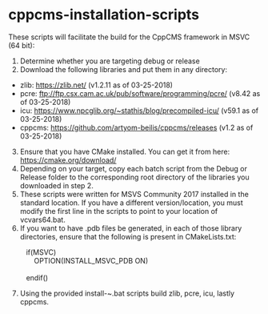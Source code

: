 # cppcms-installation-scripts

These scripts will facilitate the build for the CppCMS framework in MSVC (64 bit):

1. Determine whether you are targeting debug or release
2. Download the following libraries and put them in any directory:
- zlib: https://zlib.net/ (v1.2.11 as of 03-25-2018)
- pcre: ftp://ftp.csx.cam.ac.uk/pub/software/programming/pcre/ (v8.42 as of 03-25-2018)
- icu: https://www.npcglib.org/~stathis/blog/precompiled-icu/ (v59.1 as of 03-25-2018)
- cppcms: https://github.com/artyom-beilis/cppcms/releases (v1.2 as of 03-25-2018)
3. Ensure that you have CMake installed. You can get it from here: https://cmake.org/download/
4. Depending on your target, copy each batch script from the Debug or Release folder to the 
corresponding root directory of the libraries you downloaded in step 2.	
5. These scripts were written for MSVS Community 2017 installed in the standard location. If you have a different version/location, you must modify 
the first line in the scripts to point to your location of vcvars64.bat.
6. If you want to have .pdb files be generated, in each of those library directories, ensure that 
the following is present in CMakeLists.txt:

&nbsp;&nbsp;&nbsp;&nbsp;&nbsp;&nbsp;&nbsp;&nbsp;							if(MSVC) <br />
&nbsp;&nbsp;&nbsp;&nbsp;&nbsp;&nbsp;&nbsp;&nbsp;&nbsp;&nbsp;&nbsp;&nbsp;		OPTION(INSTALL_MSVC_PDB ON) <br />   	
&nbsp;&nbsp;&nbsp;&nbsp;&nbsp;&nbsp;&nbsp;&nbsp;							endif() <br />

7. Using the provided install-~.bat scripts build zlib, pcre, icu, lastly cppcms. 
